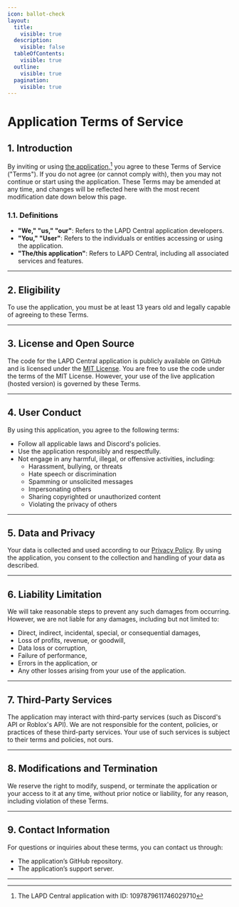 ```yaml
---
icon: ballot-check
layout:
  title:
    visible: true
  description:
    visible: false
  tableOfContents:
    visible: true
  outline:
    visible: true
  pagination:
    visible: true
---
```


# Application Terms of Service

## 1. Introduction

By inviting or using [the application,](#user-content-fn-1)[^1] you agree to these Terms of Service ("Terms"). If you do not agree (or cannot comply with), then you may not continue or start using the application. These Terms may be amended at any time, and changes will be reflected here with the most recent modification date down below this page.

### 1.1. Definitions

* **"We," "us," "our"**: Refers to the LAPD Central application developers.
* **"You," "User"**: Refers to the individuals or entities accessing or using the application.
* **"The/this application"**: Refers to LAPD Central, including all associated services and features.

***

## 2. Eligibility

To use the application, you must be at least 13 years old and legally capable of agreeing to these Terms.

***

## 3. License and Open Source

The code for the LAPD Central application is publicly available on GitHub and is licensed under the [MIT License](https://opensource.org/licenses/MIT). You are free to use the code under the terms of the MIT License. However, your use of the live application (hosted version) is governed by these Terms.

***

## 4. User Conduct

By using this application, you agree to the following terms:

* Follow all applicable laws and Discord's policies.
* Use the application responsibly and respectfully.
* Not engage in any harmful, illegal, or offensive activities, including:
  * Harassment, bullying, or threats
  * Hate speech or discrimination
  * Spamming or unsolicited messages
  * Impersonating others
  * Sharing copyrighted or unauthorized content
  * Violating the privacy of others

***

## 5. Data and Privacy

Your data is collected and used according to our [Privacy Policy](application-privacy-policy.md). By using the application, you consent to the collection and handling of your data as described.

***

## 6. Liability Limitation

We will take reasonable steps to prevent any such damages from occurring. However, we are not liable for any damages, including but not limited to:

* Direct, indirect, incidental, special, or consequential damages,
* Loss of profits, revenue, or goodwill,&#x20;
* Data loss or corruption,&#x20;
* Failure of performance,&#x20;
* Errors in the application, or
* Any other losses arising from your use of the application.

***

## 7. Third-Party Services

The application may interact with third-party services (such as Discord's API or Roblox's API). We are not responsible for the content, policies, or practices of these third-party services. Your use of such services is subject to their terms and policies, not ours.

***

## 8. Modifications and Termination

We reserve the right to modify, suspend, or terminate the application or your access to it at any time, without prior notice or liability, for any reason, including violation of these Terms.

***

## 9. Contact Information

For questions or inquiries about these terms, you can contact us through:

* The application’s GitHub repository.
* The application’s support server.

***

[^1]: The LAPD Central application with ID: 1097879611746029710
